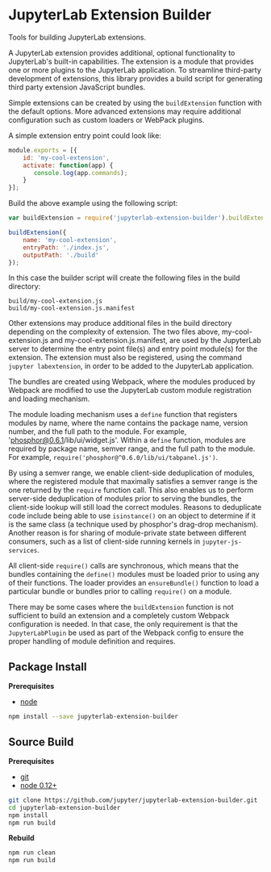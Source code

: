 JupyterLab Extension Builder
============================

Tools for building JupyterLab extensions.

A JupyterLab extension provides additional, optional functionality to 
JupyterLab's built-in capabilities. The extension is a module that provides 
one or more plugins to the JupyterLab application. To streamline third-party 
development of extensions, this library provides a build script for generating 
third party extension JavaScript bundles.  

Simple extensions can be created by using the `buildExtension` function
with the default options.  More advanced extensions may require additional
configuration such as custom loaders or WebPack plugins.

A simple extension entry point could look like: 

```javascript
module.exports = [{
    id: 'my-cool-extension',
    activate: function(app) {
       console.log(app.commands);
    }
}];
```

Build the above example using the following script:

```javascript
var buildExtension = require('jupyterlab-extension-builder').buildExtension;

buildExtension({
    name: 'my-cool-extension',
    entryPath: './index.js',
    outputPath: './build'
});
```

In this case the builder script will create the following files in the build
directory:

```
build/my-cool-extension.js
build/my-cool-extension.js.manifest
```

Other extensions may produce additional files in the build directory
depending on the complexity of extension.  The two files above, 
my-cool-extension.js and my-cool-extension.js.manifest,
are used by the JupyterLab server to determine the entry point file(s) and 
entry point module(s) for the extension.  The extension must also be registered, using the command `jupyter labextension`, in order to be added to 
the JupyterLab application.

The bundles are created using Webpack, where the modules produced
by Webpack are modified to use the JupyterLab custom module registration
and loading mechanism.  

The module loading mechanism uses a `define` function that registers
modules by name, where the name contains the package name, version 
number, and the full path to the module.  For example, 'phosphor@0.6.1/lib/ui/widget.js'.  Within a `define` function, modules are required by package
name, semver range, and the full path to the module.  For example,
`require('phosphor@^0.6.0/lib/ui/tabpanel.js')`.  

By using a semver range, we enable client-side deduplication of modules, where 
the registered module that maximally satisfies a semver range is the one 
returned by the `require` function call.  This also enables us to perform 
server-side deduplication of modules prior to serving the bundles, the 
client-side lookup will still load the correct modules.  Reasons to deduplicate
code include being able to use `isinstance()` on an object to determine if
it is the same class (a technique used by phosphor's drag-drop mechanism).  
Another reason is for sharing of module-private state between different
consumers, such as a list of client-side running kernels in 
`jupyter-js-services`.

All client-side `require()` calls are synchronous, which means that the 
bundles containing the `define()` modules must be loaded prior to using
any of their functions.  The loader provides an `ensureBundle()` function
to load a particular bundle or bundles prior to calling `require()` on
a module.

There may be some cases where the `buildExtension` function is not sufficient
to build an extension and a completely custom Webpack configuration is 
needed.  In that case, the only requirement is that the `JupyterLabPlugin` be 
used as part of the Webpack config to ensure the proper handling of module
definition and requires.


Package Install
---------------

**Prerequisites**
- [node](http://nodejs.org/)

```bash
npm install --save jupyterlab-extension-builder
```


Source Build
------------

**Prerequisites**
- [git](http://git-scm.com/)
- [node 0.12+](http://nodejs.org/)

```bash
git clone https://github.com/jupyter/jupyterlab-extension-builder.git
cd jupyterlab-extension-builder
npm install
npm run build
```

**Rebuild**
```bash
npm run clean
npm run build
```

